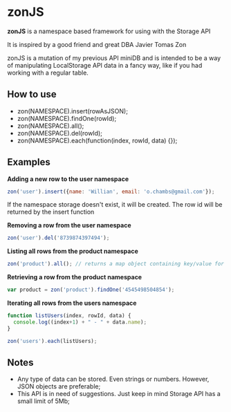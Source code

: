 zonJS
=====

**zonJS** is a namespace based framework for using with the Storage API

It is inspired by a good friend and great DBA Javier Tomas Zon

zonJS is a mutation of my previous API miniDB and is intended to be a way of manipulating LocalStorage API data in a fancy way, like if you had working with a regular table.

How to use
-----------------------

 * zon(NAMESPACE).insert(rowAsJSON);
 * zon(NAMESPACE).findOne(rowId);
 * zon(NAMESPACE).all();
 * zon(NAMESPACE).del(rowId);
 * zon(NAMESPACE).each(function(index, rowId, data) {});

Examples
------------------------

**Adding a new row to the user namespace**
```javascript
zon('user').insert({name: 'Willian', email: 'o.chambs@gmail.com'});
```
If the namespace storage doesn't exist, it will be created. The row id will be returned by the insert function

**Removing a row from the user namespace**
```javascript
zon('user').del('8739874397494');
```
**Listing all rows from the product namespace**
```javascript
zon('product').all(); // returns a map object containing key/value for each row
```
**Retrieving a row from the product namespace**
```javascript
var product = zon('product').findOne('4545498504854');
```

**Iterating all rows from the users namespace**
```javascript
function listUsers(index, rowId, data) {
  console.log((index+1) + " - " + data.name);
}

zon('users').each(listUsers);
```

Notes
------------------------

 * Any type of data can be stored. Even strings or numbers. However, JSON objects are preferable;
 * This API is in need of suggestions. Just keep in mind Storage API has a small limit of 5Mb;
